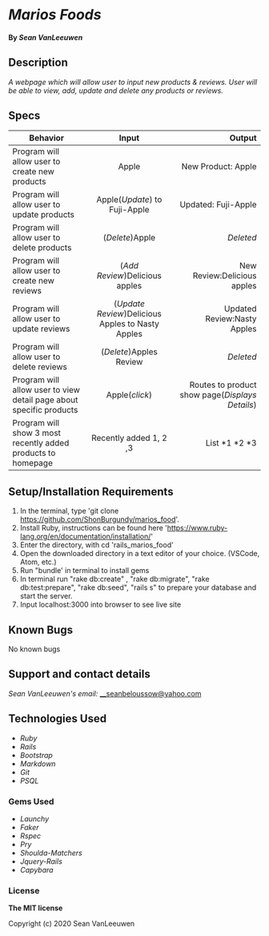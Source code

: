 # _Marios Foods_


#### By _**Sean VanLeeuwen**_

## Description

_A webpage which will allow user to input new products & reviews. User will be able to view, add, update and delete any products or reviews._

## Specs

| Behavior       | Input         | Output  |
| ------------- |:-------------:| -----:|
| Program will allow user to create new products  | Apple | New Product: Apple |
| Program will allow user to update products | Apple(*Update*) to Fuji-Apple | Updated: Fuji-Apple  |
| Program will allow user to delete products | (*Delete*)Apple | *Deleted*  |
| Program will allow user to create new reviews | (*Add Review*)Delicious apples | New Review:Delicious apples  |
| Program will allow user to update reviews | (*Update Review*)Delicious Apples to Nasty Apples | Updated Review:Nasty Apples  |
| Program will allow user to delete reviews | (*Delete*)Apples Review | *Deleted*  |
| Program will allow user to view detail page about specific products | Apple(*click*) | Routes to product show page(*Displays Details*) |
| Program will show 3 most recently added products to homepage | Recently added 1, 2 ,3 | List *1 *2 *3 |


## Setup/Installation Requirements

1. In the terminal, type 'git clone https://github.com/ShonBurgundy/marios_food'.
1. Install Ruby, instructions can be found here 'https://www.ruby-lang.org/en/documentation/installation/'
1. Enter the directory, with cd 'rails_marios_food' 
1. Open the downloaded directory in a text editor of your choice.
  (VSCode, Atom, etc.) 
1. Run "bundle' in terminal to install gems
1. In terminal run  "rake db:create" , "rake db:migrate", "rake db:test:prepare", "rake db:seed", "rails s" to prepare your database and start the server.
1. Input localhost:3000 into browser to see live site

## Known Bugs

No known bugs

## Support and contact details

_Sean VanLeeuwen's email:_
__seanbeloussow@yahoo.com

## Technologies Used

* _Ruby_
* _Rails_
* _Bootstrap_
* _Markdown_
* _Git_
* _PSQL_

### Gems Used

* _Launchy_
* _Faker_
* _Rspec_
* _Pry_
* _Shoulda-Matchers_
* _Jquery-Rails_
* _Capybara_

### License

**The MIT license**

Copyright (c) 2020 Sean VanLeeuwen